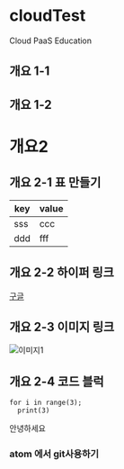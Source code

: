 # cloudTest
Cloud PaaS Education

## 개요  1-1

## 개요 1-2

# 개요2

## 개요 2-1 표 만들기

 key | value
 --- | ---
 sss | ccc
 ddd | fff

## 개요 2-2 하이퍼 링크
[구글](www.google.com"구글")

## 개요 2-3 이미지 링크
![이미지1](./image1.jpg)

## 개요 2-4 코드 블럭
```
for i in range(3);
  print(3)
```

안녕하세요

### atom 에서 git사용하기
